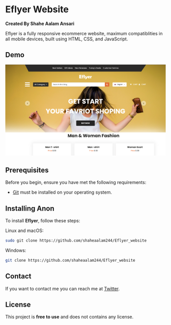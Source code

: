 # Eflyer Website

**Created By Shahe Aalam Ansari**

Eflyer is a fully responsive ecommerce website, maximum compatiblities in all mobile devices, built using HTML, CSS, and JavaScript.


## Demo

![Eflyer Website Demo](./screen.png "Desktop Demo")

## Prerequisites

Before you begin, ensure you have met the following requirements:

* [Git](https://git-scm.com/downloads "Download Git") must be installed on your operating system.

## Installing Anon

To install **Eflyer**, follow these steps:

Linux and macOS:

```bash
sudo git clone https://github.com/shaheaalam244/Eflyer_website
```

Windows:

```bash
git clone https://github.com/shaheaalam244/Eflyer_website
```

## Contact

If you want to contact me you can reach me at [Twitter](https://x.com/shaheaalam244).

## License

This project is **free to use** and does not contains any license.
